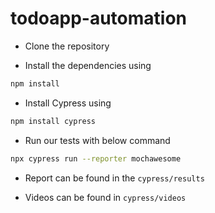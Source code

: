 # todoapp-automation

* Clone the repository 

* Install the dependencies using 
```bash
npm install
```

* Install Cypress using
```bash
npm install cypress
```

* Run our tests with below command
```bash
npx cypress run --reporter mochawesome
```
* Report can be found in the `cypress/results`

* Videos can be found  in `cypress/videos`
